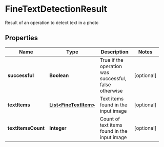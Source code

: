 

# FineTextDetectionResult

Result of an operation to detect text in a photo

## Properties

| Name | Type | Description | Notes |
|------------ | ------------- | ------------- | -------------|
|**successful** | **Boolean** | True if the operation was successful, false otherwise |  [optional] |
|**textItems** | [**List&lt;FineTextItem&gt;**](FineTextItem.md) | Text items found in the input image |  [optional] |
|**textItemsCount** | **Integer** | Count of text items found in the input image |  [optional] |




